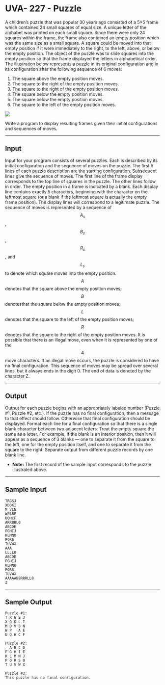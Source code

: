 # UVA- 227 - Puzzle

A children’s puzzle that was popular 30 years ago consisted of a 5×5 frame which contained 24 small squares of equal size. A unique letter of the alphabet was printed on each small square. Since there were only 24 squares within the frame, the frame also contained an empty position which was the same size as a small square. A square could be moved into that empty position if it were immediately to the right, to the left, above, or below the empty position. The object of the puzzle was to slide squares into the empty position so that the frame displayed the letters in alphabetical order.
The illustration below represents a puzzle in its original configuration and in its configuration after the following sequence of 6 moves:
1. The square above the empty position moves.
2. The square to the right of the empty position moves.
3. The square to the right of the empty position moves.
4. The square below the empty position moves.
5. The square below the empty position moves.
6. The square to the left of the empty position moves.

![](https://i.imgur.com/ZFMJSq2.png)

Write a program to display resulting frames given their initial configurations and sequences of moves.

---
## Input

Input for your program consists of several puzzles. Each is described by its initial configuration and the sequence of moves on the puzzle. The first 5 lines of each puzzle description are the starting configuration. Subsequent lines give the sequence of moves.
The first line of the frame display corresponds to the top line of squares in the puzzle. The other lines follow in order. The empty position in a frame is indicated by a blank. Each display line contains exactly 5 characters, beginning with the character on the leftmost square (or a blank if the leftmost square is actually the empty frame position). The display lines will correspond to a legitimate puzzle.
The sequence of moves is represented by a sequence of $$A_s$$, $$B_s$$, $$R_s$$, and $$L_s$$ to denote which square moves into the empty position. $$A$$ denotes that the square above the empty position moves; $$B$$ denotesthat the square below the empty position moves; $$L$$ denotes that the square to the left of the empty position moves; $$R$$ denotes that the square to the right of the empty position moves. It is possible that there is an illegal move, even when it is represented by one of the $$4$$ move characters. If an illegal move occurs, the puzzle is considered to have no final configuration. This sequence of moves may be spread over several lines, but it always ends in the digit 0. The end of data is denoted by the character Z.

---
## Output

Output for each puzzle begins with an appropriately labeled number (Puzzle #1, Puzzle #2, etc.). If the puzzle has no final configuration, then a message to that effect should follow. Otherwise that final configuration should be displayed.
Format each line for a final configuration so that there is a single blank character between two adjacent letters. Treat the empty square the same as a letter. For example, if the blank is an interior position, then it will appear as a sequence of 3 blanks — one to separate it from the square to the left, one for the empty position itself, and one to separate it from the square to the right.
Separate output from different puzzle records by one blank line.
* **Note:** The first record of the sample input corresponds to the puzzle illustrated above.

---
## Sample Input

```
TRGSJ
XDOKI
M VLN
WPABE
UQHCF
ARRBBL0
ABCDE
FGHIJ
KLMNO
PQRS
TUVWX
AAA
LLLL0
ABCDE
FGHIJ
KLMNO
PQRS
TUVWX
AAAAABBRRRLL0
Z
```

---
## Sample Output

```
Puzzle #1:
T R G S J
X O K L I
M D V B N
W P   A E
U Q H C F

Puzzle #2:
  A B C D
F G H I E
K L M N J
P Q R S O
T U V W X

Puzzle #3:
This puzzle has no final configuration.
```